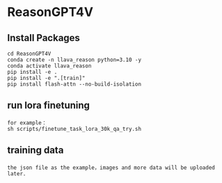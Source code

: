 # ReasonGPT4V
## Install Packages
```
cd ReasonGPT4V
conda create -n llava_reason python=3.10 -y
conda activate llava_reason
pip install -e .
pip install -e ".[train]"
pip install flash-attn --no-build-isolation
```
## run lora finetuning
```
for example：
sh scripts/finetune_task_lora_30k_qa_try.sh
```
## training data
```
the json file as the example，images and more data will be uploaded later.
```
